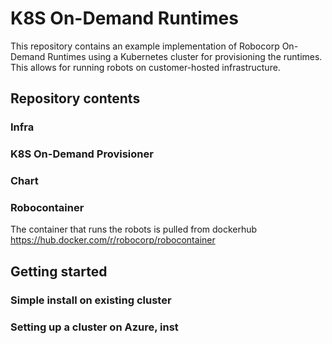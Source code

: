 # K8S On-Demand Runtimes 

This repository contains an example implementation of Robocorp On-Demand Runtimes using
a Kubernetes cluster for provisioning the runtimes. This allows for running robots
on customer-hosted infrastructure.

## Repository contents

### Infra

### K8S On-Demand Provisioner

### Chart

### Robocontainer

The container that runs the robots is pulled from dockerhub https://hub.docker.com/r/robocorp/robocontainer

## Getting started

### Simple install on existing cluster

### Setting up a cluster on Azure, inst
